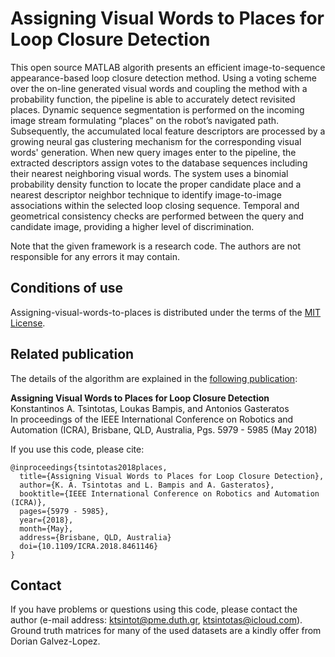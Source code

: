 # Assigning Visual Words to Places for Loop Closure Detection

This open source MATLAB algorith presents an efficient image-to-sequence appearance-based loop closure detection method. Using a voting scheme over the on-line generated visual words and coupling the method with a probability function, the pipeline is able to accurately detect revisited places. Dynamic sequence segmentation is performed on the incoming image stream formulating “places” on the robot’s navigated path. Subsequently, the accumulated local feature descriptors are processed by a growing neural gas clustering mechanism for the corresponding visual words' generation. When new query images enter to the pipeline, the extracted descriptors assign votes to the database sequences including their nearest neighboring visual words.
The system uses a binomial probability density function to locate the proper candidate place and a nearest descriptor neighbor technique to identify image-to-image associations within the selected loop closing sequence. 
Temporal and geometrical consistency checks are performed between the query and candidate image, providing a higher level of discrimination.

Note that the given framework is a research code. The authors are not responsible for any errors it may contain.<br/> 

## Conditions of use
Assigning-visual-words-to-places is distributed under the terms of the [MIT License](https://github.com/ktsintotas/Bag-of-Tracked-Words/blob/master/LICENSE).

## Related publication
The details of the algorithm are explained in the [following publication](https://ieeexplore.ieee.org/abstract/document/8461146):

**Assigning Visual Words to Places for Loop Closure Detection<br/>**
Konstantinos A. Tsintotas, Loukas Bampis, and Antonios Gasteratos<br/>
In proceedings of the IEEE International Conference on Robotics and Automation (ICRA), Brisbane, QLD, Australia, Pgs. 5979 - 5985 (May 2018)

If you use this code, please cite:

```
@inproceedings{tsintotas2018places,
  title={Assigning Visual Words to Places for Loop Closure Detection},  
  author={K. A. Tsintotas and L. Bampis and A. Gasteratos},   
  booktitle={IEEE International Conference on Robotics and Automation (ICRA)},
  pages={5979 - 5985},
  year={2018},   
  month={May},
  address={Brisbane, QLD, Australia}
  doi={10.1109/ICRA.2018.8461146} 
}
```
## Contact
If you have problems or questions using this code, please contact the author (e-mail address: ktsintot@pme.duth.gr, ktsintotas@icloud.com). Ground truth matrices for many of the used datasets are a kindly offer from Dorian Galvez-Lopez.
